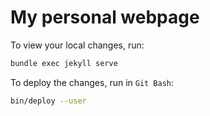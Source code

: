 # My personal webpage
To view your local changes, run:
```bash
bundle exec jekyll serve
```
To deploy the changes, run in `Git Bash`:
```bash
bin/deploy --user
```
